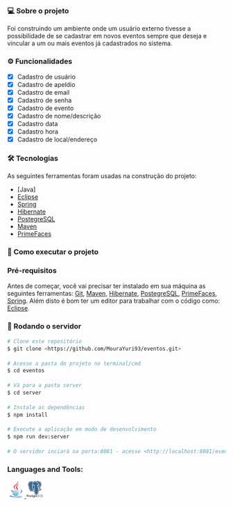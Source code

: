 ### 💻 Sobre o projeto

Foi construindo um ambiente onde um usuário externo tivesse a possibilidade de se cadastrar em novos eventos sempre que deseja e vincular a um ou mais eventos já cadastrados no sistema.

### ⚙️ Funcionalidades

- [x] Cadastro de usuário
- [x] Cadastro de apeldio
- [x] Cadastro de email
- [x] Cadastro de senha
- [x] Cadastro de evento
- [x] Cadastro de nome/descrição
- [x] Cadastro data
- [x] Cadastro hora
- [x] Cadastro de local/endereço

### 🛠 Tecnologias

As seguintes ferramentas foram usadas na construção do projeto:

- [Java]
- [Eclipse](https://www.eclipse.org/)
- [Spring](https://spring.io/)
- [Hibernate](https://hibernate.org/)
- [PostegreSQL](https://www.postgresql.org/)
- [Maven](https://maven.apache.org/)
- [PrimeFaces](https://www.primefaces.org/downloads/)

### 🚀 Como executar o projeto

### Pré-requisitos

Antes de começar, você vai precisar ter instalado em sua máquina as seguintes ferramentas:
[Git](https://git-scm.com), [Maven](https://maven.apache.org/), [Hibernate](https://hibernate.org/), [PostegreSQL](https://www.postgresql.org/), [PrimeFaces](https://www.primefaces.org/downloads/), [Spring](https://spring.io/). 
Além disto é bom ter um editor para trabalhar com o código como: [Eclipse](https://www.eclipse.org/).


### 🎲 Rodando o servidor

```bash
# Clone este repositório
$ git clone <https://github.com/MouraYuri93/eventos.git>

# Acesse a pasta do projeto no terminal/cmd
$ cd eventos

# Vá para a pasta server
$ cd server

# Instale as dependências
$ npm install

# Execute a aplicação em modo de desenvolvimento
$ npm run dev:server

# O servidor inciará na porta:8081 - acesse <http://localhost:8081/events>
```


<h3 align="left">Languages and Tools:</h3>
<p align="left"> <a href="https://www.java.com" target="_blank"> <img src="https://raw.githubusercontent.com/devicons/devicon/master/icons/java/java-original.svg" alt="java" width="40" height="40"/> </a> <a href="https://www.postgresql.org" target="_blank"> <img src="https://raw.githubusercontent.com/devicons/devicon/master/icons/postgresql/postgresql-original-wordmark.svg" alt="postgresql" width="40" height="40"/> </a> </p>















